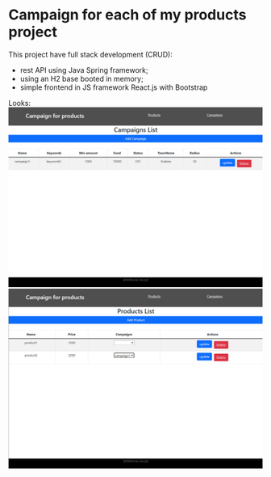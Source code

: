 # Campaign for each of my products project

This project have full stack development (CRUD):

- rest API using Java Spring framework;
- using an H2 base booted in memory;
- simple frontend in JS framework React.js with Bootstrap

Looks:
![](img/campaignPage.png)
![](img/productPage.png)
